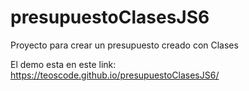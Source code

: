 # presupuestoClasesJS6
Proyecto para crear un presupuesto creado con Clases 

El demo esta en este link: https://teoscode.github.io/presupuestoClasesJS6/
